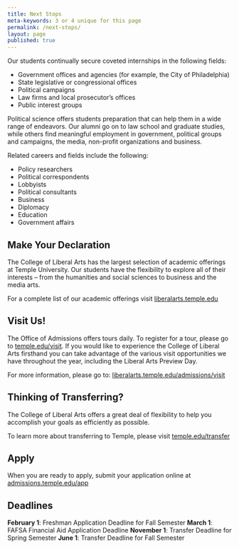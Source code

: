 ```yaml
---
title: Next Stops
meta-keywords: 3 or 4 unique for this page
permalink: /next-stops/
layout: page
published: true
---
```

Our students continually secure coveted internships in the following fields:

- Government offices and agencies (for example, the City of Philadelphia)
- State legislative or congressional offices
- Political campaigns
- Law firms and local prosecutor’s offices
- Public interest groups

Political science offers students preparation that can help them in a wide range of endeavors. Our alumni go on to law school and graduate studies, while others find meaningful employment in government, political groups and campaigns, the media, non-profit organizations and business.

Related careers and fields include the following:

- Policy researchers
- Political correspondents
- Lobbyists
- Political consultants
- Business
- Diplomacy
- Education
- Government affairs

## Make Your Declaration

The College of Liberal Arts has the largest selection of academic offerings at Temple University. Our students have the flexibility to explore all of their interests – from the humanities and social sciences to business and the media arts.

For a complete list of our academic offerings visit [liberalarts.temple.edu](http://liberalarts.temple.edu)

## Visit Us!

The Office of Admissions offers tours daily. To register for a tour, please go to [temple.edu/visit](http://temple.edu/visit). If you would like to experience the College of Liberal Arts firsthand you can take advantage of the various visit opportunities we have throughout the year, including the Liberal Arts Preview Day.

For more information, please go to: [liberalarts.temple.edu/admissions/visit](http://liberalarts.temple.edu/admissions/visit)

## Thinking of Transferring?
 
The College of Liberal Arts offers a great deal of flexibility to help you accomplish your goals as efficiently as possible.

To learn more about transferring to Temple, please visit [temple.edu/transfer](http://temple.edu/transfer)

## Apply

When you are ready to apply, submit your application online at [admissions.temple.edu/app](http://admissions.temple.edu/app)

## Deadlines

**February 1**: Freshman Application Deadline for Fall Semester
**March 1**: FAFSA Financial Aid Application Deadline
**November 1**: Transfer Deadline for Spring Semester
**June 1**: Transfer Deadline for Fall Semester
